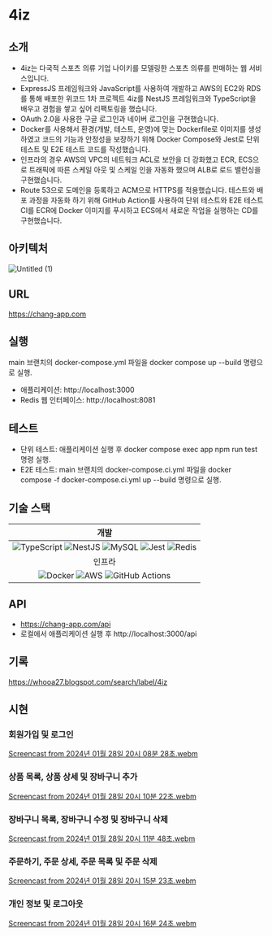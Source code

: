 # 4iz

## 소개
- 4iz는 다국적 스포츠 의류 기업 나이키를 모델링한 스포츠 의류를 판매하는 웹 서비스입니다.
- ExpressJS 프레임워크와 JavaScript를 사용하여 개발하고 AWS의 EC2와 RDS를 통해 배포한 위코드 1차 프로젝트 4iz를 NestJS 프레임워크와 TypeScript을 배우고 경험을 쌓고 싶어 리팩토링을 했습니다.
- OAuth 2.0을 사용한 구글 로그인과 네이버 로그인을 구현했습니다.
- Docker를 사용해서 환경(개발, 테스트, 운영)에 맞는 Dockerfile로 이미지를 생성하였고 코드의 기능과 안정성을 보장하기 위해 Docker Compose와 Jest로 단위 테스트 및 E2E 테스트 코드를 작성했습니다.
- 인프라의 경우 AWS의 VPC의 네트워크 ACL로 보안을 더 강화했고 ECR, ECS으로 트래픽에 따른 스케일 아웃 및 스케일 인을 자동화 했으며 ALB로 로드 밸런싱을 구현했습니다.
- Route 53으로 도메인을 등록하고 ACM으로 HTTPS를 적용했습니다. 테스트와 배포 과정을 자동화 하기 위해 GitHub Action를 사용하여 단위 테스트와 E2E 테스트 CI를 ECR에 Docker 이미지를 푸시하고 ECS에서 새로운 작업을 실행하는 CD를 구현했습니다.

## 아키텍처
![Untitled (1)](https://github.com/Chang9601/4iz/assets/79137839/9d7ac052-3fc9-41e0-a685-12933f9cd4f5)

## URL
https://chang-app.com

## 실행
main 브랜치의 docker-compose.yml 파일을 docker compose up --build 명령으로 실행.
- 애플리케이션: http://localhost:3000
- Redis 웹 인터페이스: http://localhost:8081

## 테스트
- 단위 테스트: 애플리케이션 실행 후 docker compose exec app npm run test 명령 실행.
- E2E 테스트: main 브랜치의 docker-compose.ci.yml 파일을 docker compose -f docker-compose.ci.yml up --build 명령으로 실행.

## 기술 스택
|개발|
| :----: |
|![TypeScript](https://img.shields.io/badge/typescript-%23007ACC.svg?style=for-the-badge&logo=typescript&logoColor=white) ![NestJS](https://img.shields.io/badge/nestjs-%23E0234E.svg?style=for-the-badge&logo=nestjs&logoColor=white) ![MySQL](https://img.shields.io/badge/mysql-%2300f.svg?style=for-the-badge&logo=mysql&logoColor=white) ![Jest](https://img.shields.io/badge/-jest-%23C21325?style=for-the-badge&logo=jest&logoColor=white) ![Redis](https://img.shields.io/badge/redis-%23DD0031.svg?style=for-the-badge&logo=redis&logoColor=white)|
|인프라|
|![Docker](https://img.shields.io/badge/docker-%230db7ed.svg?style=for-the-badge&logo=docker&logoColor=white) ![AWS](https://img.shields.io/badge/AWS-%23FF9900.svg?style=for-the-badge&logo=amazon-aws&logoColor=white) ![GitHub Actions](https://img.shields.io/badge/github%20actions-%232671E5.svg?style=for-the-badge&logo=githubactions&logoColor=white)|

## API
- https://chang-app.com/api
- 로컬에서 애플리케이션 실행 후 http://localhost:3000/api

## 기록
https://whooa27.blogspot.com/search/label/4iz

## 시현
### 회원가입 및 로그인
[Screencast from 2024년 01월 28일 20시 08분 28초.webm](https://github.com/Chang9601/4iz/assets/79137839/8dd4ee88-5105-4709-92fd-6600b4ec5a46)

### 상품 목록, 상품 상세 및 장바구니 추가
[Screencast from 2024년 01월 28일 20시 10분 22초.webm](https://github.com/Chang9601/4iz/assets/79137839/a6307e8e-ad83-4070-be73-c1b583a4e512)

### 장바구니 목록, 장바구니 수정 및 장바구니 삭제
[Screencast from 2024년 01월 28일 20시 11분 48초.webm](https://github.com/Chang9601/4iz/assets/79137839/cba30155-2d9e-4485-be2d-7081e2218903)

### 주문하기, 주문 상세, 주문 목록 및 주문 삭제
[Screencast from 2024년 01월 28일 20시 15분 23초.webm](https://github.com/Chang9601/4iz/assets/79137839/74c2ef66-e548-4af6-9cf3-4ed463c74043)

### 개인 정보 및 로그아웃
[Screencast from 2024년 01월 28일 20시 16분 24초.webm](https://github.com/Chang9601/4iz/assets/79137839/4721936b-5322-4fb6-82fb-09ba0d35a1ab)
